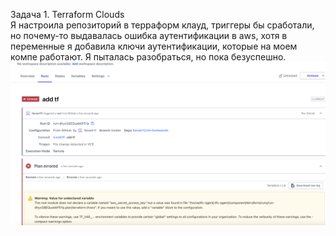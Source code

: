 Задача 1. Terraform Clouds  
Я настроила репозиторий в терраформ клауд, триггеры бы сработали, но почему-то выдавалась ошибка аутентификации в aws, хотя в переменные я добавила ключи аутентификации, которые на моем компе работают. Я пыталась разобраться, но пока безуспешно.  
![screenshot](src/terrclouds.png)  


